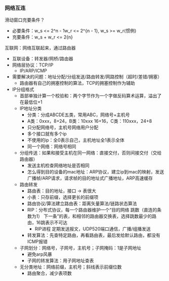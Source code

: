 ### 网络互连

滑动窗口充要条件？

- 必要条件：w_s <= 2^n - 1w_r <= 2^{n - 1}, w_s >= w_r(惯例)
- 充要条件：w_s + w_r <= 2{n}

互联网：网络互联起来，通过路由器

- 互联设备：转发器/网桥/路由器
- 网络层协议：TCP/IP
    - IP/ARP/ICMP
- 需要解决的问题：地址分配/分组发送/路由转发/网路控制（超时/差错/拥塞）
    - 路由器有自己的拥塞控制的算法，TCP的拥塞控制作为辅助
- IP分组格式
    - 首部单独计算一个校验和：两个字节作为一个字做反码算术运算，溢出了在最低位+1
    - IP地址分类
        - 分类：分成ABCDE五类，常用ABC，网络号+主机号
        - A类：0xxx，8+24，B类：10xxx 16+16，C类：110xxx，24+8
        - 只分配网络号，主机号网络用户分配
        - 多个接口就有多个ip
        - 不使用的ip：全0表示自己，主机地址全1表示全体
        - 同一个网络：网络号相同
    - 分组传送：如果和接受主机在同一网络：直接交付，否则间接交付（交给路由器）
        - 发送主机检查网络地址是否相同
        - 怎么得到目的设备的mac地址：ARP协议，建立ip到mac的映射，发送广播帧/ARP请求，请求帧的目的地址式广播地址，ARP高速缓存
    - 路由转发
        - 路由表：目的地址，接口 -> 表很大
        - 小表：只存前缀，选择更长的前缀项
        - 路由协议/算法建立路由表：距离矢量算法/链路状态算法
        - RIP：分布式协议，每一个路由器维护一个“目的网络 跳数（直连的条数为1） 下一条”的表，和相邻的路由器交换表，选择跳数最少的路由，16跳表示不可达
            - RIP进程 定期发送报文，UDP520端口通信，广播/组播发送
        - 转发算法：先查特定路由，再看路由表，最后发给默认路由，都没有ICMP报错
    - 子网划分：网络号，子网号，主机号；子网掩码：1是子网地址
        - 避免arp风暴
        - 子网的转发算法：用子网地址查表
    - 无分类地址：网络前缀，主机号；斜线表示前缀位数
        - 路由聚合，减少表项数